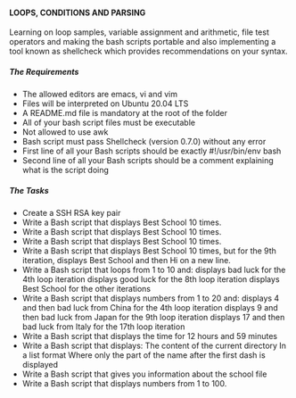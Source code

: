 #### LOOPS, CONDITIONS AND PARSING

Learning on loop samples, variable assignment and arithmetic, file test operators and making the bash scripts portable and also implementing a tool known as shellcheck which provides recommendations on your syntax.

##### The Requirements
- The allowed editors are emacs, vi and vim
- Files will be interpreted on Ubuntu 20.04 LTS
- A README.md file is mandatory at the root of the folder
- All of your bash script files must be executable
- Not allowed to use awk
- Bash script must pass Shellcheck (version 0.7.0) without any error
- First line of all your Bash scripts should be exactly #!/usr/bin/env bash
- Second line of all your Bash scripts should be a comment explaining what is the script doing

##### The Tasks
- Create a SSH RSA key pair
- Write a Bash script that displays Best School 10 times.
- Write a Bash script that displays Best School 10 times.
- Write a Bash script that displays Best School 10 times.
- Write a Bash script that displays Best School 10 times, but for the 9th iteration, displays Best School and then Hi on a new line.
- Write a Bash script that loops from 1 to 10 and:
displays bad luck for the 4th loop iteration
displays good luck for the 8th loop iteration
displays Best School for the other iterations
- Write a Bash script that displays numbers from 1 to 20 and:
displays 4 and then bad luck from China for the 4th loop iteration
displays 9 and then bad luck from Japan for the 9th loop iteration
displays 17 and then bad luck from Italy for the 17th loop iteration
- Write a Bash script that displays the time for 12 hours and 59 minutes
- Write a Bash script that displays:
The content of the current directory
In a list format
Where only the part of the name after the first dash is displayed 
- Write a Bash script that gives you information about the school file
- Write a Bash script that displays numbers from 1 to 100.
